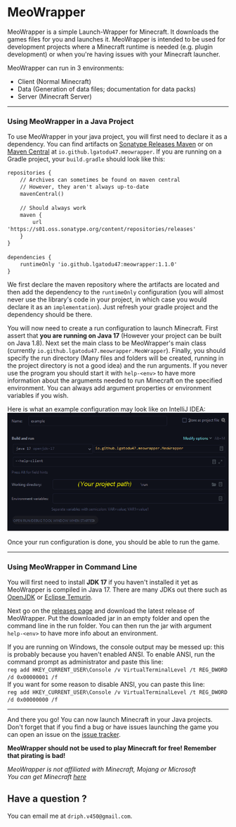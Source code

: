 MeoWrapper
============

MeoWrapper is a simple Launch-Wrapper for Minecraft. It downloads the games files for you and 
launches it. MeoWrapper is intended to be used for development projects where a Minecraft runtime
is needed (e.g. plugin development) or when you're having issues with your Minecraft launcher.

MeoWrapper can run in 3 environments:
- Client (Normal Minecraft)
- Data (Generation of data files; documentation for data packs)
- Server (Minecraft Server)

****

### Using MeoWrapper in a Java Project

To use MeoWrapper in your java project, you will first need to declare it as a dependency. You can
find artifacts on [Sonatype Releases Maven](https://s01.oss.sonatype.org/) or on [Maven Central](https://repo1.maven.org/maven2/)
at `io.github.lgatodu47.meowrapper`. If you are running on a Gradle project, your `build.gradle` 
should look like this:

    repositories {
        // Archives can sometimes be found on maven central
        // However, they aren't always up-to-date
        mavenCentral()

        // Should always work
        maven {
            url 'https://s01.oss.sonatype.org/content/repositories/releases'
        }
    }

    dependencies {
        runtimeOnly 'io.github.lgatodu47:meowrapper:1.1.0'
    }

We first declare the maven repository where the artifacts are located and then add the dependency
to the `runtimeOnly` configuration (you will almost never use the library's code in your project,
in which case you would declare it as an `implementation`). Just refresh your gradle project and 
the dependency should be there.

You will now need to create a run configuration to launch Minecraft. First assert that **you are
running on Java 17** (However your project can be built on Java 1.8). Next set the main class to 
be MeoWrapper's main class (currently `io.github.lgatodu47.meowrapper.MeoWrapper`). Finally, you 
should specify the run directory (Many files and folders will be created, running in the project
directory is not a good idea) and the run arguments. If you never use the program you should start
it with `help-<env>` to have more information about the arguments needed to run Minecraft on the
specified environment. You can always add argument properties or environment variables if you wish.

Here is what an example configuration may look like on IntelliJ IDEA:
![A run configuration on IntelliJ IDEA](/images/intellij-run-configuration.png)

Once your run configuration is done, you should be able to run the game.

****

### Using MeoWrapper in Command Line

You will first need to install **JDK 17** if you haven't installed it yet as MeoWrapper is compiled
in Java 17. There are many JDKs out there such as [OpenJDK](https://jdk.java.net/17/) or [Eclipse Temurin](https://adoptium.net/temurin/archive).

Next go on the [releases page](https://github.com/LGatodu47/MeoWrapper/releases) and download the
latest release of MeoWrapper. Put the downloaded jar in an empty folder and open the command line
in the run folder. You can then run the jar with argument `help-<env>` to have more info about an
environment.  

If you are running on Windows, the console output may be messed up: this is probably because you
haven't enabled ANSI. To enable ANSI, run the command prompt as administrator and paste this line:  
`reg add HKEY_CURRENT_USER\Console /v VirtualTerminalLevel /t REG_DWORD /d 0x00000001 /f`  
If you want for some reason to disable ANSI, you can paste this line:  
`reg add HKEY_CURRENT_USER\Console /v VirtualTerminalLevel /t REG_DWORD /d 0x00000000 /f`

****

And there you go! You can now launch Minecraft in your Java projects. Don't forget that if you
find a bug or have issues launching the game you can open an issue on the [issue tracker](https://github.com/LGatodu47/MeoWrapper/issues).

**MeoWrapper should not be used to play Minecraft for free! Remember that pirating is bad!**

*MeoWrapper is not affiliated with Minecraft, Mojang or Microsoft*  
*You can get Minecraft [here](https://www.minecraft.net/)*

## Have a question ?

You can email me at `driph.v450@gmail.com`.